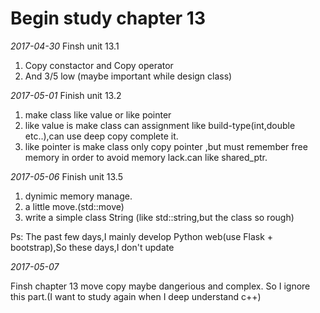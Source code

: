 Begin study chapter 13
==================================

*2017-04-30*
Finsh unit 13.1
1. Copy constactor and Copy operator
2. And 3/5 low (maybe important while design class)

*2017-05-01*
Finish unit 13.2
1. make class like value or like pointer
2. like value is make class can assignment like build-type(int,double etc..),can use deep copy complete it. 
3. like pointer is make class only copy pointer ,but must remember free memory in order to avoid memory lack.can like shared_ptr. 

*2017-05-06*
Finish unit 13.5
1. dynimic memory manage.
2. a little move.(std::move)
3. write a simple class String (like std::string,but the class so rough)

Ps:
The past few days,I mainly develop Python web(use Flask + bootstrap),So these days,I don't update

*2017-05-07*

Finsh chapter 13
move copy maybe dangerious and complex.
So I ignore this part.(I want to study again when I deep understand c++)

